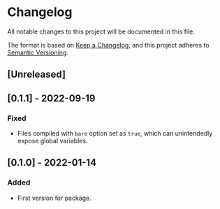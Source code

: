 # Changelog
All notable changes to this project will be documented in this file.

The format is based on [Keep a Changelog](https://keepachangelog.com/en/1.0.0/),
and this project adheres to [Semantic Versioning](https://semver.org/spec/v2.0.0.html).

## [Unreleased]

## [0.1.1] - 2022-09-19
### Fixed
- Files compiled with `bare` option set as `true`, which can unintendedly
  expose global variables.

## [0.1.0] - 2022-01-14
### Added
- First version for package.
